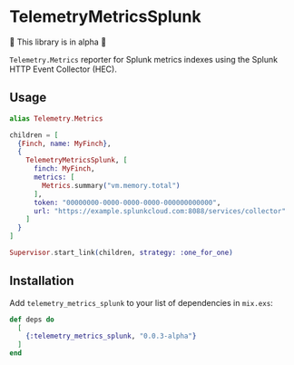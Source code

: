 # TelemetryMetricsSplunk

:rotating_light: This library is in alpha :rotating_light:

`Telemetry.Metrics` reporter for Splunk metrics indexes using the Splunk HTTP Event Collector (HEC).



## Usage

```elixir
alias Telemetry.Metrics

children = [
  {Finch, name: MyFinch},
  {
    TelemetryMetricsSplunk, [
      finch: MyFinch,
      metrics: [
        Metrics.summary("vm.memory.total")
      ],
      token: "00000000-0000-0000-0000-000000000000",
      url: "https://example.splunkcloud.com:8088/services/collector"
    ]
  }
]

Supervisor.start_link(children, strategy: :one_for_one)
```

## Installation

Add `telemetry_metrics_splunk` to your list of dependencies in `mix.exs`:

```elixir
def deps do
  [
    {:telemetry_metrics_splunk, "0.0.3-alpha"}
  ]
end
```
